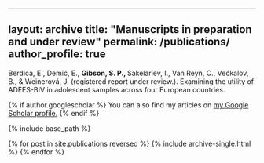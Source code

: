 ---
layout: archive
title: "Manuscripts in preparation and under review"
permalink: /publications/
author_profile: true
------

Berdica, E., Demić, E., <b> Gibson, S. P., </b> Sakelariev, I., Van Reyn, C., Većkalov, B., & Weinerová, J. (registered report under review.). Examining the utility of ADFES-BIV in adolescent samples across four European countries. 


{% if author.googlescholar %}
  You can also find my articles on <u><a href="{{author.googlescholar}}">my Google Scholar profile</a>.</u>
{% endif %}

{% include base_path %}

{% for post in site.publications reversed %}
  {% include archive-single.html %}
{% endfor %}
